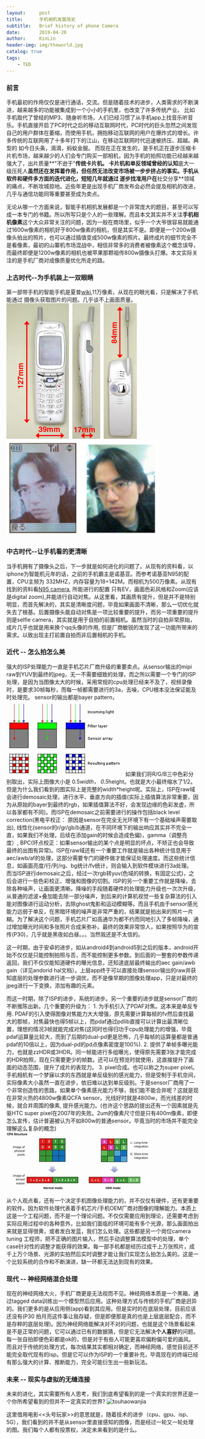 ```yaml
---
layout:     post
title:      手机相机发展简史
subtitle:   Brief history of phone Camera
date:       2019-04-20
author:     KinLin
header-img: img/theworld.jpg
catalog: true
tags:                            
    - TED
---
```


### 前言
手机最初的作用仅仅是进行通话，交流。但是随着技术的进步，人类需求的不断演进，越来越多的功能被集成到一个小小的手机里，也改变了许多传统产业。
比如手机取代了曾经的MP3、随身听市场，人们已经习惯了从手机app上找音乐听音乐。手机直接开启了PC时代之后的移动互联网时代，PC时代的巨头忽然之间发现
自己的用户群体在萎缩，而使用手机，拥抱移动互联网的用户在爆炸式的增长。许多传统的互联网用了十多年打下的江山，在移动互联网时代迅速被挤压、超越。典型的
如今日头条，滴滴，蚂蚁金服。
而现在正在发生的，是手机正在逐步压缩卡片机市场，越来越少的人们会专门购买一部相机，因为手机的拍照功能已经越来越强大了，出片质量**"不逊于"**传统卡片机。
卡片机和单反领域曾经的认知**底大一级压死人**虽然还在发挥着作用，但任然无法改变市场被一步步挤占的事实。手机从软件和硬件多方面的迭代进化，短短几年就通过
逐步找准用户在**社交分享**领域的痛点，不断攻城掠地。近些年更是出现手机厂商发布会必然会提及相机的改进，几乎与通信功能同等重要甚至成为卖点。

无论从哪一个方面来说，智能手机相机发展都是一个非常庞大的题目，甚至可以写成一本专门的书籍。所以所写只是个人的一些理解。而且本文其实并不关注**手机相机像素**这个大众非常关注的问题，因为一般在商场里，似乎一个大爷很容易就能通过1600w像素的相机好于800w像素的相机，但是其实不是。即便是一个200w摄像头拍出的照片，也可以通过插值变成500w像素的照片。最终成片的细节完全不是看像素，最初的山寨机市场混战中，相信非常多的消费者被像素这个概念误导，而最终即便是1200w像素的相机也被苹果那颗祖传800w摄像头打爆。本文实际关注的是手机厂商对成像质量优化所走的路。


### 上古时代--为手机装上一双眼睛
第一部带手机的智能手机是夏普[wiki](https://zh.wikipedia.org/wiki/%E7%85%A7%E7%9B%B8%E6%89%8B%E6%A9%9F),11万像素，从现在的眼光看，只是解决了手机能通过
摄像头获取图片的问题。几乎谈不上画面质量。
![sharp-camera-2](/img/phonecamera/sharp_camera_2.png)
![sharp-camera-1](/img/phonecamera/sharp_camera_1.png)

### 中古时代--让手机看的更清晰
当手机拥有了摄像头之后，下一步就是如何进化的问题了。从现有的资料看，以iphone为智能机元年的话，之前的手机霸主是诺基亚。而参考诺基亚N95的配置，CPU主频为
332MHZ，内存容量为18+142M。而相机为500万像素。从现有找到的资料看[N95 camera](https://www.gsmarena.com/nokia_n95_camera-review-139.php), 所能进行的配置
只有EV，画面色彩风格和Zoom(应该是digital zoom),并能进行自动对焦。从这里看，其画质有提升，但是并不是特别明显，而首先解决的，其实是清晰度问题，毕竟如果画面不清晰，那么一切优化就失去了根基。后置摄像头能自动对焦是一项比较重要的提升，而另一项重要的提升则是selfie camera，其实就是用于自拍的前置相机。虽然当时的自拍非常原始，成片几乎也就是用来换个qq头像的作用, 但是厂商敏锐的发现了这一功能所带来的需求。以致出现主打前置自拍而非后置相机的手机。

### 近代 -- 怎么拍怎么美
强大的ISP处理能力一直是手机芯片厂商升级的重要卖点。从sensor输出的mipi raw到YUV到最终的jpeg，无一不需要细致的处理，而之所以需要一个专门的ISP处理，是因为当图像太大的时候，采用常规的cpu处理已经来不及了，视频录像时，是要求30帧每秒，而每一帧都需要进行的3a，去噪，CPU根本没法保证能及时处理完。
sensor的输出都是bayer pattern，
![bayer-pattern](/img/phonecamera/bayerpattern.jpg)
如果我们将R/G/B三中色彩分别取出，实际上图像大小是 0.5*width， 0.5*height。也就是大小最终缩水了1/2。但是为什么我们看到的图实际上是完整的width*height呢。实际上，ISP在raw域会进行demosaic处理，进行水平、垂直方向的插值(实际上插值算法非常重要，因为从原始的bayer到最终的rgb，如果插值算法不好，会发现边缘的色彩发虚，所以各家都有不同)。而ISP在demosaic之前需要进行的操作包括black level correction(黑电平校正： 原因是sensor在完全无光环境下有一个基础噪声需要取出), 线性化(sensor的r/gr/gb/b通道，在不同环境下的输出响应其实并不完全一直，如果我们不处理，后续在添加gain的时候会造成色偏)，gamma（调整亮度）, BPC(坏点校正：如果sensor输出的某个点是明显的坏点，不矫正也会导致最终的出图有异常)。ISP在raw域还有一个重要工作就是输出各种统计信息用于aec/awb/af的处理，这部分需要专门的硬件做才能保证处理速度。而这些统计信息，如画面亮度/行/列/rg、bg统计/fv统计，则会输入到软件模块进行3a处理。
而当ISP进行demosaic之后，经过一次rgb转yuv(色域的转换，有固定公式)，之后会进行一些色彩校正、增强和图像的切割。ISP的另一个重要工作就是降噪，去除各种噪声，让画面更清晰。降噪的手段随着硬件的处理能力升级也一次次升级，从普通的滤波+叠加能去除一部分噪声，到后来的计算机视觉一些复杂算法的引入能对图像进行运动分析，去除ghost鬼影和运动模糊等。而且手机由于sensor感光能力远弱于单反，在黑暗环境的噪声是非常严重的，结果就是拍出来的照片一片糊。为了解决这个问题，手机芯片厂如高通华为都不约而同地引入了多帧降噪，通过增加曝光时间和多张照片合成来弥补。最终的效果非常惊人，如果按照华为的宣传(P30)，几乎就是黑夜如白昼。。。当然我还是不太信的。

这一时期，由于安卓的进步，如从android4到android5到之后的版本，android开始不仅仅是只能控制拍照与否，而不能控制更多参数。到后面的一整套的参数传递返回，我们不仅仅能知道硬件的曝光信息，还知道底层最终输出的aec gain/awb gain（详见andorid hal文档）。上层app终于可以直接处理sensor输出的raw并获知底层的处理参数进行进一步调优，而不是像早期的图像处理app，只是对最终的jpeg进行一下变换，添加有趣的元素。

而这一时期，除了ISP的进步，系统的进步。另一个重要的进步就是sensor厂商的不断推陈出新。几个重要的升级为：
    1. 为手机引入了PDAF对焦。这本来是单反专用. PDAF的引入使得图像对焦能力大大增强，原先需要计算每帧的fv然后查找最大的那帧，对焦最快也得5帧以上，而pdaf通过pdlib直接可以计算出最清晰位置，理想的情况3帧就能完成对焦(这同时也得归功于cpu处理能力的增强，毕竟pdaf运算量比较大，而到了后期的dual-pd更是恐怖，几乎每帧的运算量都是普通pdaf的10倍以上，因为dual-pd的pd点像素密度是100%).
    2. 提供了单帧多曝光能力，也就是zzHDR或3HDR。同一帧能进行多组曝光，使得原先需要3张才能完成的HDR拍照，现在只需要更少的帧数。还可以在预览时就使用，这直接提升了画面的动态范围，提升了成片的表现力。
    3. pixel合成。也可以称之为super pixel。手机相机有一个梦寐以求的东西就是单反级别的感光能力，但是受制于手机空间，实际像素大小虽然一直在进步，依旧难以达到单反级别。于是sensor厂商用了一个非常创造性的思路，如果单个像素感光能力不够，我们能不能合并呢？这就是现在非常火热的4800w像素QCFA sensor。光线好时就是4800w，而光线差的时候，就合并周围的像素, 提升感光能力。(也许这个思路的提出还有一个因素就是先驱HTC super pixel在2007年的失败。2um的像素尺寸但是只有400m像素，即便怎么宣传，估计普遍被认为不如800w的普通sensor。毕竟当时的市场并不能完全理解这么复杂的概念)
    ![qcfa](/img/phonecamera/qcfa.jpg)

从个人观点看，还有一个决定手机图像处理能力的，并不仅仅有硬件，还有更重要的软件。因为软件处理代表着手机芯片/手机OEM厂商对图像的理解能力。本质上这是一个工程问题，而不是一个理论问题。不仅仅需要应用到理论，还需要考虑到实际应用过程中的各种意外，比如我们面临的环境可能有多个光源，那么画面拍出来就是显得很黄，或者发白发蓝，我们怎么处理。这些都是另一个岗位camera tuning 工程师，把不正确的图片输入，然后手动调整算法模型中的处理，单个case针对性的调整才能获得的效果。每一部手机都是经历过成千上万张照片，成千上万个场景、光源的实拍然后实时调整才能让我们实现怎么拍怎么美的。这是一个比较系统的合作和不断演进，缺一环都无法达到现有的效果。

### 现代 -- 神经网络混合处理
现在的神经网络大火，手机厂商更是无法视而不见。神经网络本质是一个黑箱，通过tagged data训练出一个模型然后应用。这种处理方式与传统的手机厂商是迥异的。我们更多的是从应用侧(app)看到其应用。但是实时的在底层处理，目前应该还没有(P30 拍月亮这件事让我存疑，但是即便那是真的也是上层底层配合，而不是存粹的底层处理)。因为神经网络能解决对不对的问题，也就是这个场景看起来是不是正常的问题，它可以通过已有的数据猜，但是它无法解决**个人喜好**的问题。每一张自拍即便色彩都是ok的，但是对于有些人可能更喜欢偏粉偏可爱的画风。而且对于传统的处理方式，每次结果其实都相对确定，而神经网络，感觉目前还不能完全取代现有的isp。但是它可以作为ISP的一个重要补充，毕竟现在的终端已经有那么强大的计算、推断能力，完全可能衍生出一些新玩法。

### 未来 -- 现实与虚拟的无缝连接
未来的进化，其实需要所有人思考，我们到底希望看到的是一个真实的世界还是一个你所希望看到的但并不一定真实的世界?
![touhaowanjia](/img/phonecamear/touhaowanjia.jpg)

这里借用电影<<头号玩家>>的意思就是，随着技术的进步（cpu、gpu、isp、5G），我们看到的并不是从sensor里直接感知的图像，而是经过一轮又一轮处理的图。我们每个人都有投票权，决定未来看到的是什么。
